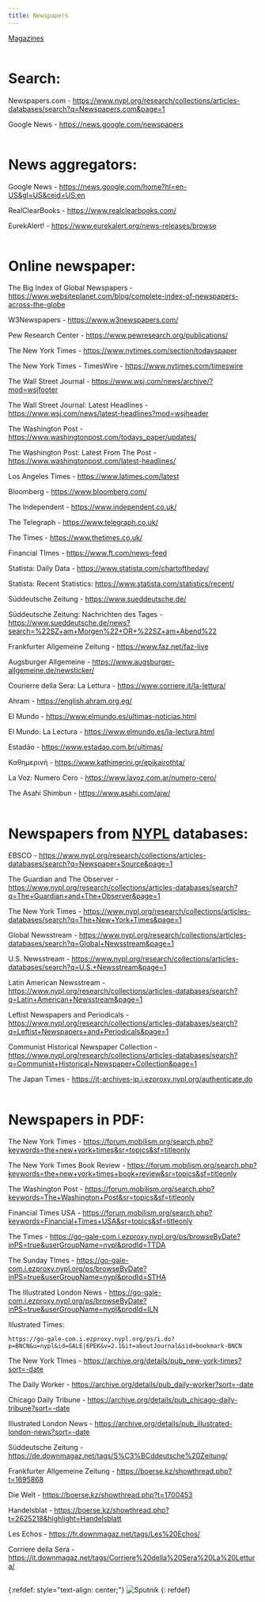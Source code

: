```yaml
---
title: Newspapers
---
```


[Magazines](/en/magazines)
<br><br>

# Search:

Newspapers.com - <https://www.nypl.org/research/collections/articles-databases/search?q=Newspapers.com&page=1>

Google News - <https://news.google.com/newspapers>
<br><br>

# News aggregators:

Google News - <https://news.google.com/home?hl=en-US&gl=US&ceid=US:en>

RealClearBooks - <https://www.realclearbooks.com/>

EurekAlert! - <https://www.eurekalert.org/news-releases/browse>
<br><br>

# Online newspaper:

The Big Index of Global Newspapers - <https://www.websiteplanet.com/blog/complete-index-of-newspapers-across-the-globe>

W3Newspapers - <https://www.w3newspapers.com/>

Pew Research Center - <https://www.pewresearch.org/publications/>

The New York Times - <https://www.nytimes.com/section/todayspaper>

The New York Times - TimesWire - <https://www.nytimes.com/timeswire>

The Wall Street Journal - <https://www.wsj.com/news/archive/?mod=wsjfooter>

The Wall Street Journal: Latest Headlines - <https://www.wsj.com/news/latest-headlines?mod=wsjheader>

The Washington Post - <https://www.washingtonpost.com/todays_paper/updates/>

The Washington Post: Latest From The Post - <https://www.washingtonpost.com/latest-headlines/>

Los Angeles Times - <https://www.latimes.com/latest>

Bloomberg - <https://www.bloomberg.com/>

The Independent - <https://www.independent.co.uk/>

The Telegraph - <https://www.telegraph.co.uk/>

The Times - <https://www.thetimes.co.uk/>

Financial TImes - <https://www.ft.com/news-feed>

Statista: Daily Data - <https://www.statista.com/chartoftheday/>

Statista: Recent Statistics: <https://www.statista.com/statistics/recent/>

Süddeutsche Zeitung - <https://www.sueddeutsche.de/>

Süddeutsche Zeitung: Nachrichten des Tages - <https://www.sueddeutsche.de/news?search=%22SZ+am+Morgen%22+OR+%22SZ+am+Abend%22>

Frankfurter Allgemeine Zeitung - <https://www.faz.net/faz-live>

Augsburger Allgemeine - <https://www.augsburger-allgemeine.de/newsticker/>

Courierre della Sera: La Lettura - <https://www.corriere.it/la-lettura/>

Ahram - <https://english.ahram.org.eg/>

El Mundo - <https://www.elmundo.es/ultimas-noticias.html>

El Mundo: La Lectura - <https://www.elmundo.es/la-lectura.html>

Estadão - <https://www.estadao.com.br/ultimas/>

Καθημερινή - <https://www.kathimerini.gr/epikairothta/>

La Voz: Numero Cero - <https://www.lavoz.com.ar/numero-cero/>

The Asahi Shimbun - <https://www.asahi.com/ajw/>
<br><br>

# Newspapers from [NYPL](/en/nypl) databases:

EBSCO - <https://www.nypl.org/research/collections/articles-databases/search?q=Newspaper+Source&page=1>

The Guardian and The Observer - <https://www.nypl.org/research/collections/articles-databases/search?q=The+Guardian+and+The+Observer&page=1>

The New York Times - <https://www.nypl.org/research/collections/articles-databases/search?q=The+New+York+Times&page=1>

Global Newsstream - <https://www.nypl.org/research/collections/articles-databases/search?q=Global+Newsstream&page=1>

U.S. Newsstream - <https://www.nypl.org/research/collections/articles-databases/search?q=U.S.+Newsstream&page=1>

Latin American Newsstream - <https://www.nypl.org/research/collections/articles-databases/search?q=Latin+American+Newsstream&page=1>

Leftist Newspapers and Periodicals - <https://www.nypl.org/research/collections/articles-databases/search?q=Leftist+Newspapers+and+Periodicals&page=1>

Communist Historical Newspaper Collection - <https://www.nypl.org/research/collections/articles-databases/search?q=Communist+Historical+Newspaper+Collection&page=1>

The Japan Times - <https://jt-archives-jp.i.ezproxy.nypl.org/authenticate.do>
<br><br>

# Newspapers in PDF:

The New York Times - <https://forum.mobilism.org/search.php?keywords=the+new+york+times&sr=topics&sf=titleonly>

The New York Times Book Review - <https://forum.mobilism.org/search.php?keywords=the+new+york+times+book+review&sr=topics&sf=titleonly>

The Washington Post - <https://forum.mobilism.org/search.php?keywords=The+Washington+Post&sr=topics&sf=titleonly>

Financial Times USA - <https://forum.mobilism.org/search.php?keywords=Financial+Times+USA&sr=topics&sf=titleonly>

The Times - <https://go-gale-com.i.ezproxy.nypl.org/ps/browseByDate?inPS=true&userGroupName=nypl&prodId=TTDA>

The Sunday TImes - <https://go-gale-com.i.ezproxy.nypl.org/ps/browseByDate?inPS=true&userGroupName=nypl&prodId=STHA>

The Illustrated London News - <https://go-gale-com.i.ezproxy.nypl.org/ps/browseByDate?inPS=true&userGroupName=nypl&prodId=ILN>

Illustrated Times:

```
https://go-gale-com.i.ezproxy.nypl.org/ps/i.do?p=BNCN&u=nypl&id=GALE|6PEK&v=2.1&it=aboutJournal&sid=bookmark-BNCN
```

The New York TImes - <https://archive.org/details/pub_new-york-times?sort=-date>

The Daily Worker - <https://archive.org/details/pub_daily-worker?sort=-date>

Chicago Daily Tribune - <https://archive.org/details/pub_chicago-daily-tribune?sort=-date>

Illustrated London News - <https://archive.org/details/pub_illustrated-london-news?sort=-date>

Süddeutsche Zeitung - <https://de.downmagaz.net/tags/S%C3%BCddeutsche%20Zeitung/>

Frankfurter Allgemeine Zeitung - <https://boerse.kz/showthread.php?t=1695868>

Die Welt - <https://boerse.kz/showthread.php?t=1700453>
 
Handelsblat - <https://boerse.kz/showthread.php?t=2625218&highlight=Handelsblatt>
 
Les Echos - <https://fr.downmagaz.net/tags/Les%20Echos/>

Corriere della Sera - <https://it.downmagaz.net/tags/Corriere%20della%20Sera%20La%20Lettura/>
<br><br>

{:refdef: style="text-align: center;"}
![Sputnik](/images/sputnik-en.png)
{: refdef}
